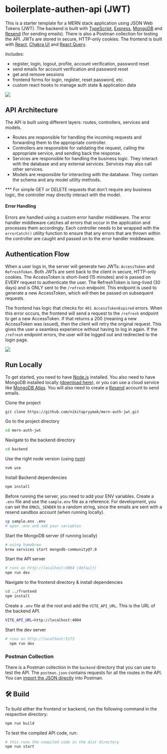 # boilerplate-authen-api (JWT)

This is a starter template for a MERN stack application using JSON Web Tokens (JWT). The backend is built with [TypeScript](https://www.typescriptlang.org/), [Express](https://expressjs.com), [MongoDB](https://www.mongodb.com) and [Resend](https://resend.com) (for sending emails). There is also a Postman collection for testing the API. JWTs are stored in secure, HTTP-only cookies. The frontend is built with [React](https://react.dev), [Chakra UI](https://chakra-ui.com) and [React Query](https://tanstack.com/query/latest).

Includes:

- register, login, logout, profile, account verification, password reset
- send emails for account verification and password reset
- get and remove sessions
- frontend forms for login, register, reset password, etc.
- custom react hooks to manage auth state & application data

<img src="preview.jpg" />

## API Architecture

The API is built using different layers: routes, controllers, services and models.

- Routes are responsible for handling the incoming requests and forwarding them to the appropriate controller.
- Controllers are responsible for validating the request, calling the appropriate service, and sending back the response.
- Services are responsible for handling the business logic. They interact with the database and any external services. Services may also call other services.
- Models are responsible for interacting with the database. They contain the schema and any model utility methods.

\*\*\* For simple GET or DELETE requests that don't require any business logic, the controller may directly interact with the model.

#### Error Handling

Errors are handled using a custom error handler middleware. The error handler middleware catches all errors that occur in the application and processes them accordingly. Each controller needs to be wrapped with the `errorCatch()` utility function to ensure that any errors that are thrown within the controller are caught and passed on to the error handler middleware.

## Authentication Flow

When a user logs in, the server will generate two JWTs: `AccessToken` and `RefreshToken`. Both JWTs are sent back to the client in secure, HTTP-only cookies. The AccessToken is short-lived (15 minutes) and is passed on EVERY request to authenticate the user. The RefreshToken is long-lived (30 days) and is ONLY sent to the `/refresh` endpoint. This endpoint is used to generate a new AccessToken, which will then be passed on subsequent requests.

The frontend has logic that checks for `401 AccessTokenExpired` errors. When this error occurs, the frontend will send a request to the `/refresh` endpoint to get a new AccessToken. If that returns a 200 (meaning a new AccessToken was issued), then the client will retry the original request. This gives the user a seamless experience without having to log in again. If the `/refresh` endpoint errors, the user will be logged out and redirected to the login page.

<img src="./jwt-auth-flow.jpg" />

## Run Locally

To get started, you need to have [Node.js](https://nodejs.org/en) installed. You also need to have MongoDB installed locally ([download here](https://www.mongodb.com/docs/manual/installation/)), or you can use a cloud service like [MongoDB Atlas](https://www.mongodb.com/atlas/database). You will also need to create a [Resend](https://resend.com) account to send emails.

Clone the project

```bash
git clone https://github.com/nikitapryymak/mern-auth-jwt.git
```

Go to the project directory

```bash
cd mern-auth-jwt
```

Navigate to the backend directory

```bash
cd backend
```

Use the right node version (using [nvm](https://github.com/nvm-sh/nvm))

```bash
nvm use
```

Install Backend dependencies

```bash
npm install
```

Before running the server, you need to add your ENV variables. Create a `.env` file and use the `sample.env` file as a reference.
For development, you can set the `EMAIL_SENDER` to a random string, since the emails are sent with a resend sandbox account (when running locally).

```bash
cp sample.env .env
# open .env and add your variables
```

Start the MongoDB server (if running locally)

```bash
# using homebrew
brew services start mongodb-community@7.0
```

Start the API server

```bash
# runs on http://localhost:4004 (default)
npm run dev
```

Navigate to the frontend directory & install dependencies

```bash
cd ../frontend
npm install
```

Create a `.env` file at the root and add the `VITE_API_URL`. This is the URL of the backend API.

```bash
VITE_API_URL=http://localhost:4004
```

Start the dev server

```bash
# runs on http://localhost:5173
  npm run dev
```

### Postman Collection

There is a Postman collection in the `backend` directory that you can use to test the API. The `postman.json` contains requests for all the routes in the API. You can [import the JSON directly](https://learning.postman.com/docs/getting-started/importing-and-exporting/importing-data/#import-postman-data) into Postman.

## 🛠️ Build

To build either the frontend or backend, run the following command in the respective directory:

```bash
npm run build
```

To test the compiled API code, run:

```bash
# this runs the compiled code in the dist directory
npm run start
```
